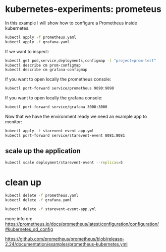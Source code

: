 # kubernetes-experiments: prometeus
In this example I will show how to configure a Prometheus inside kubernetes.


```bash
kubectl apply -f prometheus.yaml
kubectl apply -f grafana.yaml
```

If we want to inspect:
```bash
kubectl get pod,service,deployments,configmap -l "project=prom-test"
kubectl describe cm prom-configmap
kubectl describe cm grafana-configmap
```

If you want to open locally the prometheus console:
```bash
kubectl port-forward service/prometheus 9090:9090
```

If you want to open locally the grafana console:
```bash
kubectl port-forward service/grafana 3000:3000
```

Now that we have the environment ready we need an example app to monitor:

```bash
kubectl apply -f starevent-event-app.yml
kubectl port-forward service/starevent-event 8081:8081
```

## scale up the application
```bash
kubectl scale deployment/starevent-event --replicas=5
```

# clean up


```bash
kubectl delete -f prometheus.yaml
kubectl delete -f grafana.yaml

kubectl delete -f starevent-event-app.yml


```



more info on: https://prometheus.io/docs/prometheus/latest/configuration/configuration/#kubernetes_sd_config

https://github.com/prometheus/prometheus/blob/release-2.24/documentation/examples/prometheus-kubernetes.yml